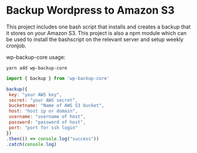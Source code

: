 # Backup Wordpress to Amazon S3

This project includes one bash script that installs and creates a backup that it stores on your Amazon S3. This project is also a npm module which can be used to install the bashscript on the relevant server and setup weekly cronjob.

wp-backup-core usage:

`yarn add wp-backup-core`

```js
import { backup } from 'wp-backup-core'

backup({
 key: "your AWS key",
 secret: "your AWS secret",
 bucketname: "Name of AWS S3 bucket",
 host: "host ip or domain",
 username: "username of host",
 password: "password of host",
 port: "port for ssh login"
})
.then(() => console.log("success"))
.catch(console.log)

```
